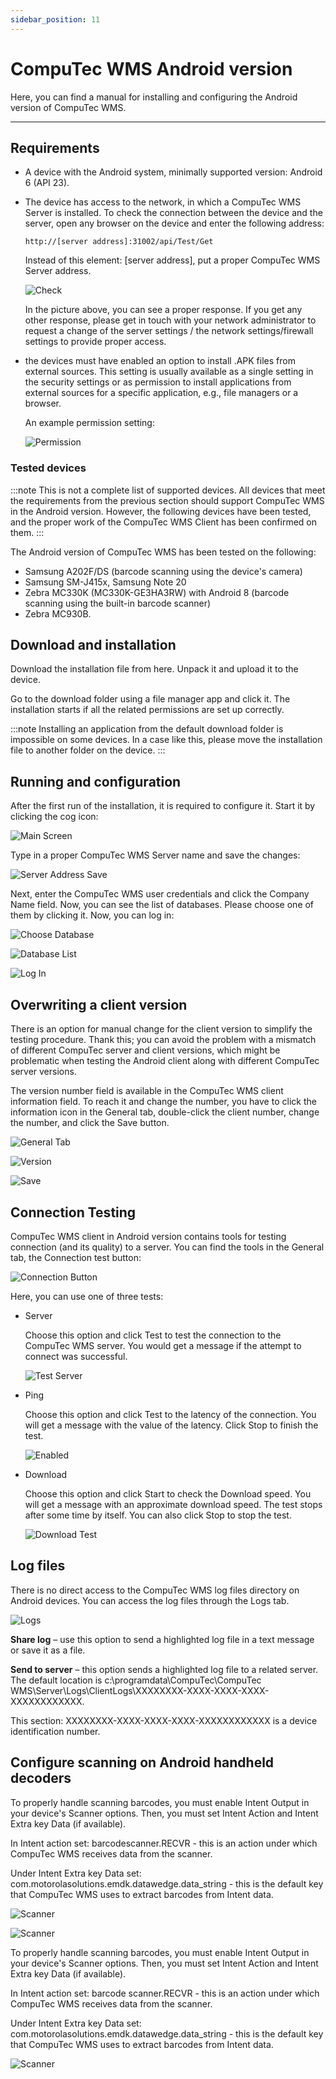 ```yaml
---
sidebar_position: 11
---
```


# CompuTec WMS Android version

Here, you can find a manual for installing and configuring the Android version of CompuTec WMS.

---

## Requirements

- A device with the Android system, minimally supported version: Android 6 (API 23).
- The device has access to the network, in which a CompuTec WMS Server is installed. To check the connection between the device and the server, open any browser on the device and enter the following address:

    `http://[server address]:31002/api/Test/Get`

    Instead of this element: [server address], put a proper CompuTec WMS Server address.

    ![Check](./media/check-server-connection.webp)

    In the picture above, you can see a proper response. If you get any other response, please get in touch with your network administrator to request a change of the server settings / the network settings/firewall settings to provide proper access.
- the devices must have enabled an option to install .APK files from external sources. This setting is usually available as a single setting in the security settings or as permission to install applications from external sources for a specific application, e.g., file managers or a browser.
  
    An example permission setting:

    ![Permission](./media/permission.webp)

### Tested devices

:::note
    This is not a complete list of supported devices. All devices that meet the requirements from the previous section should support CompuTec WMS in the Android version. However, the following devices have been tested, and the proper work of the CompuTec WMS Client has been confirmed on them.
:::

The Android version of CompuTec WMS has been tested on the following:

- Samsung A202F/DS (barcode scanning using the device's camera)
- Samsung SM-J415x, Samsung Note 20
- Zebra MC330K (MC330K-GE3HA3RW) with Android 8 (barcode scanning using the built-in barcode scanner)
- Zebra MC930B.

## Download and installation

Download the installation file from here. Unpack it and upload it to the device.

Go to the download folder using a file manager app and click it. The installation starts if all the related permissions are set up correctly.

:::note
    Installing an application from the default download folder is impossible on some devices. In a case like this, please move the installation file to another folder on the device.
:::

## Running and configuration

After the first run of the installation, it is required to configure it. Start it by clicking the cog icon:

![Main Screen](./media/wms-androin-main-screen.webp)

Type in a proper CompuTec WMS Server name and save the changes:

![Server Address Save](./media/server-address-save.webp)

Next, enter the CompuTec WMS user credentials and click the Company Name field. Now, you can see the list of databases. Please choose one of them by clicking it. Now, you can log in:

![Choose Database](./media/choose-database.webp)

![Database List](./media/database-list.webp)

![Log In](./media/log-in.webp)

## Overwriting a client version

There is an option for manual change for the client version to simplify the testing procedure. Thank this; you can avoid the problem with a mismatch of different CompuTec server and client versions, which might be problematic when testing the Android client along with different CompuTec server versions.

The version number field is available in the CompuTec WMS client information field. To reach it and change the number, you have to click the information icon in the General tab, double-click the client number, change the number, and click the Save button.

![General Tab](./media/general-tab-info.webp)

![Version](./media/about-ct-client-1.webp)

![Save](./media/about-ct-client-2.webp)

## Connection Testing

CompuTec WMS client in Android version contains tools for testing connection (and its quality) to a server. You can find the tools in the General tab, the Connection test button:

![Connection Button](./media/connection-button.webp)

Here, you can use one of three tests:

- Server

    Choose this option and click Test to test the connection to the CompuTec WMS server. You would get a message if the attempt to connect was successful.

    ![Test Server](./media/test-server.webp)
- Ping

    Choose this option and click Test to the latency of the connection. You will get a message with the value of the latency. Click Stop to finish the test.

    ![Enabled](./media/test-ping.webp)
- Download

    Choose this option and click Start to check the Download speed. You will get a message with an approximate download speed. The test stops after some time by itself. You can also click Stop to stop the test.

    ![Download Test](./media/test-download.webp)

## Log files

There is no direct access to the CompuTec WMS log files directory on Android devices. You can access the log files through the Logs tab.

![Logs](./media/logs-tab.webp)

**Share log** – use this option to send a highlighted log file in a text message or save it as a file.

**Send to server** – this option sends a highlighted log file to a related server. The default location is c:\programdata\CompuTec\CompuTec WMS\Server\Logs\ClientLogs\XXXXXXXX-XXXX-XXXX-XXXX-XXXXXXXXXXXX.

This section: XXXXXXXX-XXXX-XXXX-XXXX-XXXXXXXXXXXX is a device identification number.

## Configure scanning on Android handheld decoders

To properly handle scanning barcodes, you must enable Intent Output in your device's Scanner options. Then, you must set Intent Action and Intent Extra key Data (if available).

In Intent action set: barcodescanner.RECVR - this is an action under which CompuTec WMS receives data from the scanner.

Under Intent Extra key Data set: com.motorolasolutions.emdk.datawedge.data_string - this is the default key that CompuTec WMS uses to extract barcodes from Intent data.

![Scanner](./media/android-scanner-01.webp)

![Scanner](./media/android-scanner-02.webp)

To properly handle scanning barcodes, you must enable Intent Output in your device's Scanner options. Then, you must set Intent Action and Intent Extra key Data (if available).

In Intent action set: barcode scanner.RECVR - this is an action under which CompuTec WMS receives data from the scanner.

Under Intent Extra key Data set: com.motorolasolutions.emdk.datawedge.data_string - this is the default key that CompuTec WMS uses to extract barcodes from Intent data.

![Scanner](./media/android-scanner-03.webp)
